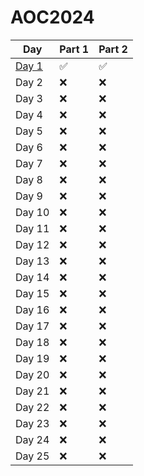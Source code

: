 # AOC2024

| Day              | Part 1             | Part 2             |
| ---------------- | ------------------ | ------------------ |
| [Day 1](./day1/) | :white_check_mark: | :white_check_mark: |
| Day 2            | :x:                | :x:                |
| Day 3            | :x:                | :x:                |
| Day 4            | :x:                | :x:                |
| Day 5            | :x:                | :x:                |
| Day 6            | :x:                | :x:                |
| Day 7            | :x:                | :x:                |
| Day 8            | :x:                | :x:                |
| Day 9            | :x:                | :x:                |
| Day 10           | :x:                | :x:                |
| Day 11           | :x:                | :x:                |
| Day 12           | :x:                | :x:                |
| Day 13           | :x:                | :x:                |
| Day 14           | :x:                | :x:                |
| Day 15           | :x:                | :x:                |
| Day 16           | :x:                | :x:                |
| Day 17           | :x:                | :x:                |
| Day 18           | :x:                | :x:                |
| Day 19           | :x:                | :x:                |
| Day 20           | :x:                | :x:                |
| Day 21           | :x:                | :x:                |
| Day 22           | :x:                | :x:                |
| Day 23           | :x:                | :x:                |
| Day 24           | :x:                | :x:                |
| Day 25           | :x:                | :x:                |
